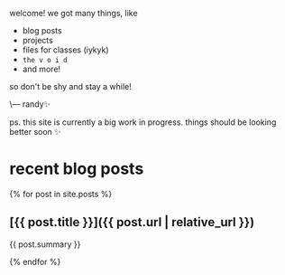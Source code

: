 welcome! we got many things, like

- blog posts
- projects
- files for classes (iykyk)
- `the v o i d`
- and more!

so don't be shy and stay a while!

\— randy✨

ps. this site is currently a big work in progress. things should be looking better soon ✨

# recent blog posts

{% for post in site.posts %}

## [{{ post.title }}]({{ post.url | relative_url }})

{{ post.summary }}

{% endfor %}
